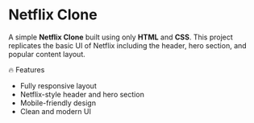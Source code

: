 
# Netflix Clone

A simple **Netflix Clone** built using only **HTML** and **CSS**. This project replicates the basic UI of Netflix including the header, hero section, and popular content layout.

🔥 Features

- Fully responsive layout
- Netflix-style header and hero section
- Mobile-friendly design
- Clean and modern UI
